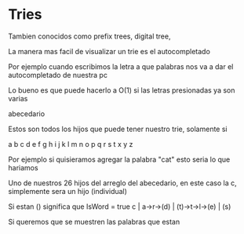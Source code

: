 # Tries

Tambien conocidos como prefix trees, digital tree, 

La manera mas facil de visualizar un trie es el autocompletado

Por ejemplo cuando escribimos la letra a que palabras nos va a dar el autocompletado de nuestra pc

Lo bueno es que puede hacerlo a O(1) si las letras presionadas ya son varias

abecedario

Estos son todos los hijos que puede tener nuestro trie, solamente si 

a b c d e f g h i j k l m n o p q r s t x y z


Por ejemplo si quisieramos agregar la palabra "cat" esto seria lo que hariamos

Uno de nuestros 26 hijos del arreglo del abecedario, en este caso la c, simplemente sera un hijo (individual) 
    
Si estan () significa que 
    IsWord = true
c 
|
a->r->(d)
|
(t)->t->l->(e)
|
(s)


Si queremos que se muestren las palabras que estan

